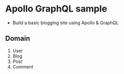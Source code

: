 # Apollo GraphQL sample
- Build a basic blogging site using Apollo & GraphQL


## Domain
1. User
2. Blog
3. Post
4. Comment


